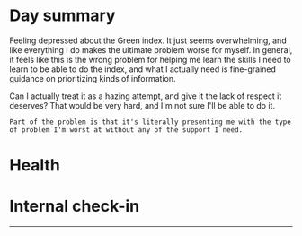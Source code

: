 # Day summary
Feeling depressed about the Green index. It just seems overwhelming, and like everything I do makes the ultimate problem worse for myself. In general, it feels like this is the wrong problem for helping me learn the skills I need to learn to be able to do the index, and what I actually need is fine-grained guidance on prioritizing kinds of information. 

Can I actually treat it as a hazing attempt, and give it the lack of respect it deserves? That would be very hard, and I'm not sure I'll be able to do it. 

	Part of the problem is that it's literally presenting me with the type of problem I'm worst at without any of the support I need. 

# Health


# Internal check-in




------
